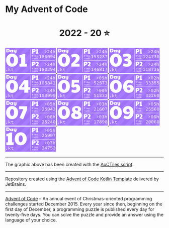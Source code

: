 # My Advent of Code

<!-- AOC TILES BEGIN -->
<h1 align="center">
  2022 - 20 ⭐
</h1>
<a href="src/Day01.kt">
  <img src="AoCTiles/Media/2022/01.png" width="161px">
</a>
<a href="src/Day02.kt">
  <img src="AoCTiles/Media/2022/02.png" width="161px">
</a>
<a href="src/Day03.kt">
  <img src="AoCTiles/Media/2022/03.png" width="161px">
</a>
<a href="src/Day04.kt">
  <img src="AoCTiles/Media/2022/04.png" width="161px">
</a>
<a href="src/Day05.kt">
  <img src="AoCTiles/Media/2022/05.png" width="161px">
</a>
<a href="src/Day06.kt">
  <img src="AoCTiles/Media/2022/06.png" width="161px">
</a>
<a href="src/Day07.kt">
  <img src="AoCTiles/Media/2022/07.png" width="161px">
</a>
<a href="src/Day08.kt">
  <img src="AoCTiles/Media/2022/08.png" width="161px">
</a>
<a href="src/Day09.kt">
  <img src="AoCTiles/Media/2022/09.png" width="161px">
</a>
<a href="src/Day10.kt">
  <img src="AoCTiles/Media/2022/10.png" width="161px">
</a>
<!-- AOC TILES END -->

---
The graphic above has been created with the [AoCTiles script][aoc-tiles].

---
Repository created using the [Advent of Code Kotlin Template][template] delivered by JetBrains.

---
[Advent of Code][aoc] – An annual event of Christmas-oriented programming challenges started December 2015. Every year since then, beginning on the first day of December, a programming puzzle is published every day for twenty-five days. You can solve the puzzle and provide an answer using the language of your choice.

[aoc]: https://adventofcode.com
[aoc-tiles]: https://github.com/LiquidFun/adventofcode/tree/main/AoCTiles
[docs]: https://kotlinlang.org/docs/home.html
[template]: https://github.com/kotlin-hands-on/advent-of-code-kotlin-template
